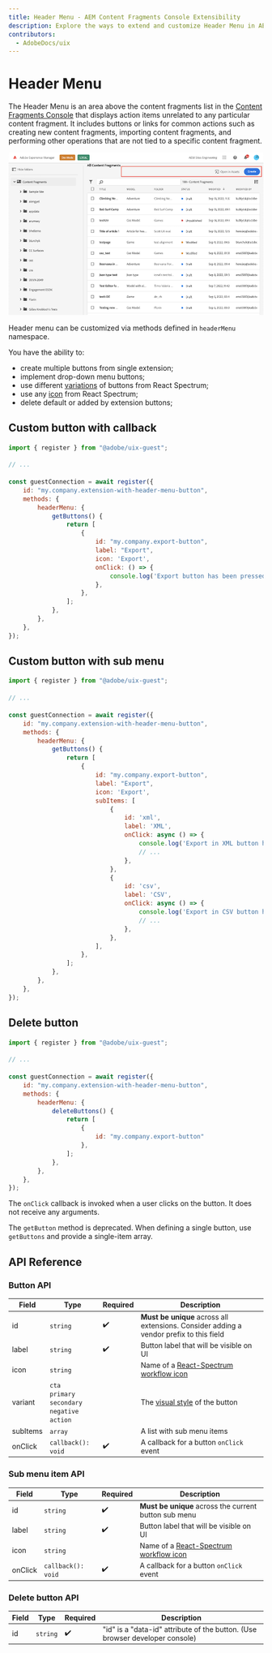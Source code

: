 ```yaml
---
title: Header Menu - AEM Content Fragments Console Extensibility
description: Explore the ways to extend and customize Header Menu in AEM Content Fragments console
contributors:
  - AdobeDocs/uix
---
```


# Header Menu

The Header Menu is an area above the content fragments list in the [Content Fragments Console](../../) that displays action items unrelated to any particular content fragment. It includes buttons or links for common actions such as creating new content fragments, importing content fragments, and performing other operations that are not tied to a specific content fragment.

![Header Menu](header-menu.png)

Header menu can be customized via methods defined in `headerMenu` namespace.

You have the ability to:

- create multiple buttons from single extension;
- implement drop-down menu buttons;
- use different [variations](https://spectrum.adobe.com/page/button/#Options) of buttons from React Spectrum;
- use any [icon](https://react-spectrum.adobe.com/react-spectrum/workflow-icons.html#available-icons) from React Spectrum;
- delete default or added by extension buttons;

## Custom button with callback

```js
import { register } from "@adobe/uix-guest";

// ...

const guestConnection = await register({
    id: "my.company.extension-with-header-menu-button",
    methods: {
        headerMenu: {
            getButtons() {
                return [
                    {
                        id: "my.company.export-button",
                        label: "Export",
                        icon: 'Export',
                        onClick: () => {
                            console.log('Export button has been pressed.');
                        },
                    },
                ];
            },
        },
    },
});
```

## Custom button with sub menu

```js
import { register } from "@adobe/uix-guest";

// ...

const guestConnection = await register({
    id: "my.company.extension-with-header-menu-button",
    methods: {
        headerMenu: {
            getButtons() {
                return [
                    {
                        id: "my.company.export-button",
                        label: "Export",
                        icon: 'Export',
                        subItems: [
                            {
                                id: 'xml',
                                label: 'XML',
                                onClick: async () => {
                                    console.log('Export in XML button has been pressed.');
                                    // ...
                                },
                            },
                            {
                                id: 'csv',
                                label: 'CSV',
                                onClick: async () => {
                                    console.log('Export in CSV button has been pressed.');
                                    // ...
                                },
                            },
                        ],
                    },
                ];
            },
        },
    },
});
```

## Delete button

```js
import { register } from "@adobe/uix-guest";

// ...

const guestConnection = await register({
    id: "my.company.extension-with-header-menu-button",
    methods: {
        headerMenu: {
            deleteButtons() {
                return [
                    {
                        id: "my.company.export-button"
                    },
                ];
            },
        },
    },
});
```


The `onClick` callback is invoked when a user clicks on the button. It does not receive any arguments.

<InlineAlert variant="warning" slots="text" />

The `getButton` method is deprecated. When defining a single button, use `getButtons` and provide a single-item array.

## API Reference

### Button API

| Field    | Type                                                                        | Required | Description                                                                                                                   |
|----------|-----------------------------------------------------------------------------| ------ |-------------------------------------------------------------------------------------------------------------------------------|
| id       | `string`                                                                    | ✔️  | **Must be unique** across all extensions. Consider adding a vendor prefix to this field                                       |
| label    | `string`                                                                    | ✔️  | Button label that will be visible on UI                                                                                       |
| icon     | `string`                                                                    |    | Name of a [React-Spectrum workflow icon](https://react-spectrum.adobe.com/react-spectrum/workflow-icons.html#available-icons) |
| variant  | `cta` <br /> `primary` <br /> `secondary` <br /> `negative` <br /> `action` |    | The [visual style](https://spectrum.adobe.com/page/button/#Options) of the button                                             |
| subItems | `array`                                                                     |    | A list with sub menu items                                                                                                    |
| onClick  | `callback(): void`                                                          |  ✔️ | A callback for a button `onClick` event                                                                                       |

### Sub menu item API

| Field    | Type                                                                        | Required | Description                                                                                                 |
|----------|-----------------------------------------------------------------------------| ------ |-------------------------------------------------------------------------------------------------------------|
| id       | `string`                                                                    | ✔️  | **Must be unique** across the current button sub menu                                                       |
| label    | `string`                                                                    | ✔️  | Button label that will be visible on UI                                                                     |
| icon     | `string`                                                                    |    | Name of a [React-Spectrum workflow icon](https://react-spectrum.adobe.com/react-spectrum/workflow-icons.html#available-icons) |
| onClick  | `callback(): void`                                                          |  ✔️ | A callback for a button `onClick` event                                                                     |

### Delete button API

| Field    | Type                                                                        | Required | Description                                                                  |
|----------|-----------------------------------------------------------------------------| ------ |------------------------------------------------------------------------------|
| id       | `string`                                                                    | ✔️  | "id" is a "data-id" attribute of the button. (Use browser developer console) |
